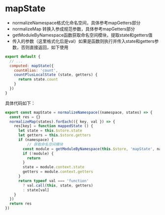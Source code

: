 # mapState
- normalizeNamespace格式化命名空间，具体参考mapGetters部分
- normalizeMap 转换入参成规范参数，具体参考mapGetters部分
- getModuleByNamespace函数获取命名空间模块，提取state和getters值
- 传入的参数（这里格式化后是val）如果是函数则执行并传入state和getters参数，否则直接返回，如下使用
```js
export default {
  // ...
  computed: mapState({
    countAlias: 'count',
    countPlusLocalState (state, getters) {
      return state.count
    }
  })
}
```

具体代码如下：
```js
export const mapState = normalizeNamespace((namespace, states) => {
  const res = {}
  normalizeMap(states).forEach(({ key, val }) => {
    res[key] = function mappedState () {
      let state = this.$store.state
      let getters = this.$store.getters
      if (namespace) {
          // 获取命名空间模块
        const module = getModuleByNamespace(this.$store, 'mapState', namespace)
        if (!module) {
          return
        }
        state = module.context.state
        getters = module.context.getters
      }
      return typeof val === 'function'
        ? val.call(this, state, getters)
        : state[val]
    }
  })
  return res
})
```
